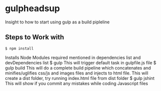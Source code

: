 # gulpheadsup
Insight to how to start using gulp as a build pipleline

## Steps to Work with
	$ npm install
Installs Node Modules required mentioned in dependencies list and devDependencies list
	$ gulp
This will trigger default task in gulpfile.js file
	$ gulp build
This will do a complete build pipeline which concatenates and minifies/uglifies css/js and images files and injects to html file.
This will create a dist folder, try running index.html file from dist folder
	$ gulp jshint
This will show if you commit any mistakes while coding Javascript files